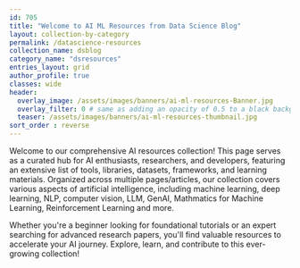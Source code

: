 ```yaml
---
id: 705    
title: "Welcome to AI ML Resources from Data Science Blog"
layout: collection-by-category
permalink: /datascience-resources
collection_name: dsblog
category_name: "dsresources"
entries_layout: grid
author_profile: true
classes: wide
header:
  overlay_image: /assets/images/banners/ai-ml-resources-Banner.jpg
  overlay_filter: 0 # same as adding an opacity of 0.5 to a black background
  teaser: /assets/images/banners/ai-ml-resources-thumbnail.jpg
sort_order : reverse   
---
```


Welcome to our comprehensive AI resources collection! This page serves as a curated hub for AI enthusiasts, researchers, and developers, featuring an extensive list of tools, libraries, datasets, frameworks, and learning materials. Organized across multiple pages/articles, our collection covers various aspects of artificial intelligence, including machine learning, deep learning, NLP, computer vision, LLM, GenAI, Mathmatics for Machine Learning, Reinforcement Learning and more.

Whether you're a beginner looking for foundational tutorials or an expert searching for advanced research papers, you'll find valuable resources to accelerate your AI journey. Explore, learn, and contribute to this ever-growing collection!




